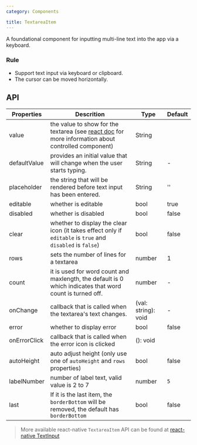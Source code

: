 ```yaml
---
category: Components

title: TextareaItem
---
```


A foundational component for inputting multi-line text into the app via a keyboard.

### Rule
- Support text input via keyboard or clipboard.
- The cursor can be moved horizontally.

## API

Properties | Descrition | Type | Default
-----------|------------|------|--------
| value | the value to show for the textarea (see [react doc](https://facebook.github.io/react/docs/forms.html) for more information about controlled component)  | String | |
| defaultValue | provides an initial value that will change when the user starts typing.  | String |  -  |
| placeholder      | the string that will be rendered before text input has been entered. | String | ''  |
| editable    | whether is editable         | bool |  true  |
| disabled    | whether is disabled         | bool |  false  |
| clear       | whether to display the clear icon (it takes effect only if `editable` is `true` and `disabled` is `false`) | bool | false  |
| rows        | sets the number of lines for a textarea     | number |   1 |
| count |  it is used for word count and maxlength, the default is 0 which indicates that word count is turned off. | number | -  |
| onChange    | callback that is called when the textarea's text changes. | (val: string): void |  -  |
| error       | whether to display error         | bool |  false  |
| onErrorClick   | callback that is called when the error icon is clicked   | (): void |    |
| autoHeight | auto adjust height (only use one of `autoHeight` and `rows` properties) | bool  | false  |
| labelNumber  | number of label text, valid value is 2 to 7 | number | `5` |
| last      |  If it is the last item, the `borderBottom` will be removed, the default has `borderBottom`   | bool | false  |

> More available react-native `TextareaItem` API can be found at [react-native TextInput](http://facebook.github.io/react-native/docs/textinput.html)
